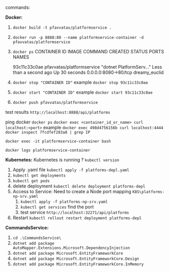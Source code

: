commands:

**Docker:**

1. `docker build -t pfavvatas/platformservice .`
2. `docker run -p 8888:80 --name platformservice-container -d pfavvatas/platformservice`
3. `docker ps`
   CONTAINER ID IMAGE COMMAND CREATED STATUS PORTS NAMES

   93c11c33c0ae pfavvatas/platformservice "dotnet PlatformServ…" Less than a second ago Up 30 seconds 0.0.0.0:8080->80/tcp dreamy_euclid

4. `docker stop "CONTAINER ID"` example `docker stop 93c11c33c0ae`
5. `docker start "CONTAINER ID"` example `docker start 93c11c33c0ae`
6. `docker push pfavvatas/platformservice`

test results `http://localhost:8888/api/platforms`

ping docker
`docker ps`
`docker exec <container_id_or_name> curl localhost:<port>` example `docker exec 498d4756156b curl localhost:4444`
`docker inspect 7fcdfef283a8 | grep IP`

`docker exec -it platformservice-container bash`

`docker logs platformservice-container`

**Kubernetes:**
Kubernetes is running ? `kubectl version`

1. Apply .yaml file `kubectl apply -f platforms-depl.yaml`
2. `kubectl get deployments`
3. `kubectl get pods`
4. delete deployment `kubectl delete deployment platforms-depl`
5. Access to Service: Need to create a Node port mapping `K8S\platforms-np-srv.yaml`
   1. `kubectl apply -f platforms-np-srv.yaml`
   2. `kubectl get services` find the port
   3. test service `http://localhost:32271/api/platforms`
6. Restart `kubectl rollout restart deployment platforms-depl`

**CommandsService:**

1. `cd .\CommandsService\`
2. `dotnet add package AutoMapper.Extensions.Microsoft.DependencyInjection`
3. `dotnet add package Microsoft.EntityFrameworkCore`
4. `dotnet add package Microsoft.EntityFrameworkCore.Design`
5. `dotnet add package Microsoft.EntityFrameworkCore.InMemory`
